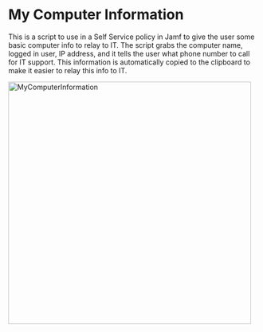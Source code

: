 # My Computer Information
This is a script to use in a Self Service policy in Jamf to give the user some basic computer info to relay to IT. The script grabs the computer name, logged in user, IP address, and it tells the user what phone number to call for IT support. This information is automatically copied to the clipboard to make it easier to relay this info to IT.

<img width="487" alt="MyComputerInformation" src="https://user-images.githubusercontent.com/37114834/60390847-cceee380-9aa5-11e9-8ff3-4b2683d7f0a4.png">
